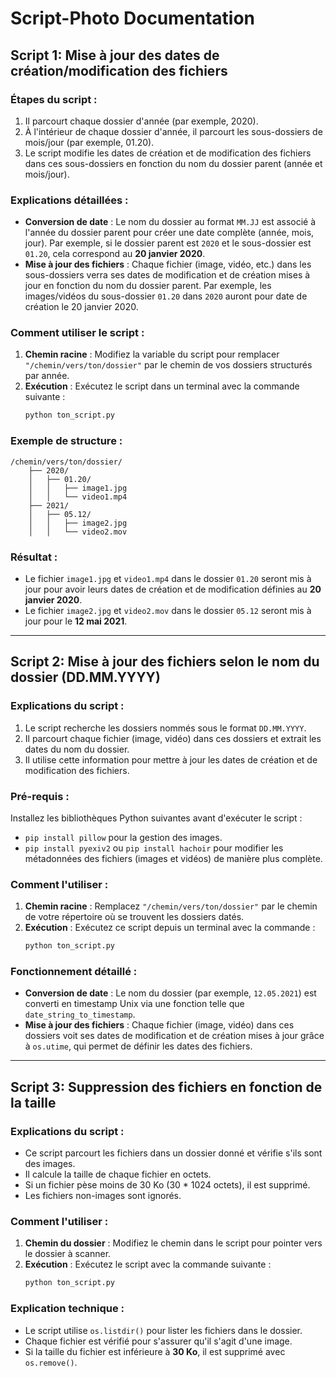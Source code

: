 
# Script-Photo Documentation

## Script 1: Mise à jour des dates de création/modification des fichiers

### Étapes du script :
1. Il parcourt chaque dossier d'année (par exemple, 2020).
2. À l'intérieur de chaque dossier d'année, il parcourt les sous-dossiers de mois/jour (par exemple, 01.20).
3. Le script modifie les dates de création et de modification des fichiers dans ces sous-dossiers en fonction du nom du dossier parent (année et mois/jour).

### Explications détaillées :
- **Conversion de date** : Le nom du dossier au format `MM.JJ` est associé à l'année du dossier parent pour créer une date complète (année, mois, jour). Par exemple, si le dossier parent est `2020` et le sous-dossier est `01.20`, cela correspond au **20 janvier 2020**.
- **Mise à jour des fichiers** : Chaque fichier (image, vidéo, etc.) dans les sous-dossiers verra ses dates de modification et de création mises à jour en fonction du nom du dossier parent. Par exemple, les images/vidéos du sous-dossier `01.20` dans `2020` auront pour date de création le 20 janvier 2020.

### Comment utiliser le script :
1. **Chemin racine** : Modifiez la variable du script pour remplacer `"/chemin/vers/ton/dossier"` par le chemin de vos dossiers structurés par année.
2. **Exécution** : Exécutez le script dans un terminal avec la commande suivante :
   ```bash
   python ton_script.py
   ```

### Exemple de structure :
```text
/chemin/vers/ton/dossier/
    ├── 2020/
    │   ├── 01.20/
    │   │   ├── image1.jpg
    │   │   └── video1.mp4
    ├── 2021/
    │   ├── 05.12/
    │   │   ├── image2.jpg
    │   │   └── video2.mov
```

### Résultat :
- Le fichier `image1.jpg` et `video1.mp4` dans le dossier `01.20` seront mis à jour pour avoir leurs dates de création et de modification définies au **20 janvier 2020**.
- Le fichier `image2.jpg` et `video2.mov` dans le dossier `05.12` seront mis à jour pour le **12 mai 2021**.

---

## Script 2: Mise à jour des fichiers selon le nom du dossier (DD.MM.YYYY)

### Explications du script :
1. Le script recherche les dossiers nommés sous le format `DD.MM.YYYY`.
2. Il parcourt chaque fichier (image, vidéo) dans ces dossiers et extrait les dates du nom du dossier.
3. Il utilise cette information pour mettre à jour les dates de création et de modification des fichiers.

### Pré-requis :
Installez les bibliothèques Python suivantes avant d'exécuter le script :
- `pip install pillow` pour la gestion des images.
- `pip install pyexiv2` ou `pip install hachoir` pour modifier les métadonnées des fichiers (images et vidéos) de manière plus complète.

### Comment l'utiliser :
1. **Chemin racine** : Remplacez `"/chemin/vers/ton/dossier"` par le chemin de votre répertoire où se trouvent les dossiers datés.
2. **Exécution** : Exécutez ce script depuis un terminal avec la commande :
   ```bash
   python ton_script.py
   ```

### Fonctionnement détaillé :
- **Conversion de date** : Le nom du dossier (par exemple, `12.05.2021`) est converti en timestamp Unix via une fonction telle que `date_string_to_timestamp`.
- **Mise à jour des fichiers** : Chaque fichier (image, vidéo) dans ces dossiers voit ses dates de modification et de création mises à jour grâce à `os.utime`, qui permet de définir les dates des fichiers.

---

## Script 3: Suppression des fichiers en fonction de la taille

### Explications du script :
- Ce script parcourt les fichiers dans un dossier donné et vérifie s'ils sont des images.
- Il calcule la taille de chaque fichier en octets.
- Si un fichier pèse moins de 30 Ko (30 * 1024 octets), il est supprimé.
- Les fichiers non-images sont ignorés.

### Comment l'utiliser :
1. **Chemin du dossier** : Modifiez le chemin dans le script pour pointer vers le dossier à scanner.
2. **Exécution** : Exécutez le script avec la commande suivante :
   ```bash
   python ton_script.py
   ```

### Explication technique :
- Le script utilise `os.listdir()` pour lister les fichiers dans le dossier.
- Chaque fichier est vérifié pour s'assurer qu'il s'agit d'une image.
- Si la taille du fichier est inférieure à **30 Ko**, il est supprimé avec `os.remove()`.
